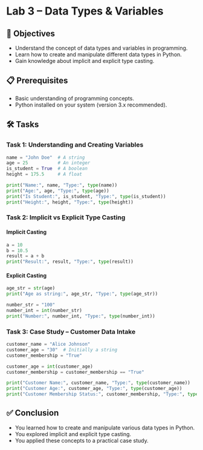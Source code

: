 # Lab 3 – Data Types & Variables

## 🎯 Objectives
- Understand the concept of data types and variables in programming.
- Learn how to create and manipulate different data types in Python.
- Gain knowledge about implicit and explicit type casting.

## 📋 Prerequisites
- Basic understanding of programming concepts.
- Python installed on your system (version 3.x recommended).

## 🛠️ Tasks

### Task 1: Understanding and Creating Variables
```python
name = "John Doe"  # A string
age = 25           # An integer
is_student = True  # A boolean
height = 175.5     # A float

print("Name:", name, "Type:", type(name))
print("Age:", age, "Type:", type(age))
print("Is Student:", is_student, "Type:", type(is_student))
print("Height:", height, "Type:", type(height))
```

### Task 2: Implicit vs Explicit Type Casting

#### Implicit Casting
```python
a = 10
b = 10.5
result = a + b
print("Result:", result, "Type:", type(result))
```

#### Explicit Casting
```python
age_str = str(age)
print("Age as string:", age_str, "Type:", type(age_str))

number_str = "100"
number_int = int(number_str)
print("Number:", number_int, "Type:", type(number_int))
```

### Task 3: Case Study – Customer Data Intake
```python
customer_name = "Alice Johnson"
customer_age = "30"  # Initially a string
customer_membership = "True"

customer_age = int(customer_age)
customer_membership = customer_membership == "True"

print("Customer Name:", customer_name, "Type:", type(customer_name))
print("Customer Age:", customer_age, "Type:", type(customer_age))
print("Customer Membership Status:", customer_membership, "Type:", type(customer_membership))
```

## ✅ Conclusion
- You learned how to create and manipulate various data types in Python.
- You explored implicit and explicit type casting.
- You applied these concepts to a practical case study.

